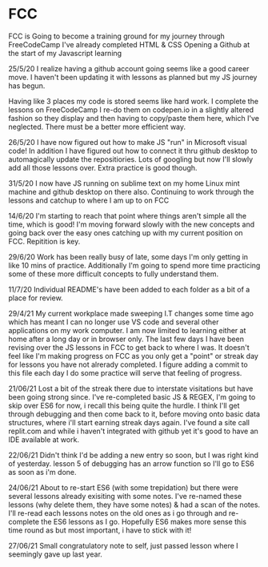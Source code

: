 # FCC
FCC is Going to become a training ground for my journey through FreeCodeCamp
I've already completed HTML & CSS
Opening a Github at the start of my Javascript learning

25/5/20
I realize having a github account going seems like a good career move.
I haven't been updating it with lessons as planned but my JS journey has begun.

Having like 3 places my code is stored seems like hard work.
I complete the lessons on FreeCodeCamp
I re-do them on codepen.io in a slightly altered fashion so they display
and then having to copy/paste them here, which I've neglected.
There must be a better more efficient way.

26/5/20
I have now figured out how to make JS "run" in Microsoft visual code!
In addition I have figured out how to connect it thru github desktop to automagically update the repositiories.
Lots of googling but now I'll slowly add all those lessons over.
Extra practice is good though.

31/5/20
I now have JS running on sublime text on my home Linux mint machine and github desktop on there also.
Continuing to work through the lessons and catchup to where I am up to on FCC

14/6/20
I'm starting to reach that point where things aren't simple all the time, which is good!
I'm moving forward slowly with the new concepts and going back over the easy ones catching up with my current position on FCC.
Repitition is key.

29/6/20
Work has been really busy of late, some days I'm only getting in like 10 mins of practice.
Additionally I'm going to spend more time practicing some of these more difficult concepts to fully understand them.

11/7/20
Individual README's have been added to each folder as a bit of a place for review.

29/4/21
My current workplace made sweeping I.T changes some time ago which has meant I can no longer use VS code and several other applications on my work computer.
I am now limited to learning either at home after a long day or in browser only.
The last few days I have been revising over the JS lessons in FCC to get back to where I was.
It doesn't feel like I'm making progress on FCC as you only get a "point" or streak day for lessons you have not alrerady completed.
I figure adding a commit to this file each day I do some practice will serve that feeling of progress.

21/06/21
Lost a bit of the streak there due to interstate visitations but have been going strong since.
I've re-completed basic JS & REGEX, I'm going to skip over ES6 for now, i recall this being quite the hurdle. 
I think I'll get through debugging and then come back to it, before moving onto basic data structures, where i'll start earning streak days again.
I've found a site call replit.com and while i haven't integrated with github yet it's good to have an IDE available at work.

22/06/21
Didn't think I'd be adding a new entry so soon, but I was right kind of yesterday.
lesson 5 of debugging has an arrow function so I'll go to ES6 as soon as i'm done.

24/06/21
About to re-start ES6 (with some trepidation) but there were several lessons already exisiting with some notes.
I've re-named these lessons (why delete them, they have some notes) & had a scan of the notes.
I'll re-read each lessons notes on the old ones as i go through and re-complete the ES6 lessons as I go.
Hopefully ES6 makes more sense this time round as but most important, i have to stick with it!

27/06/21
Small congratulatory note to self, just passed lesson where I seemingly gave up last year.